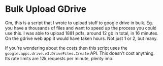 # Bulk Upload GDrive

Gm, this is a script that I wrote to upload stuff to google drive in bulk. Eg. you have a thousands of files and want to speed up the process you could use this. I was able to upload 1881 pdfs, around 12 gb in total, in 16 minutes. On the gdrive web app it would have taken hours. Not just 1 or 2, but many.

If you're wondering about the costs then this script uses the `google.apps.drive.v3.DriveFiles.Create` API. This doesn't cost anything. Its rate limits are 12k requests per minute, plenty imo.
